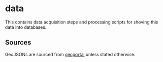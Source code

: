 # data

This contains data acquisition steps and processing scripts for shoving
this data into databases.

## Sources

GeoJSONs are sourced from [geoportal](https://geoportal.statistics.gov.uk)
unless stated otherwise. 
